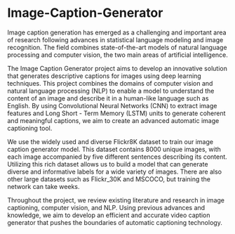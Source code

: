 # Image-Caption-Generator

Image caption generation has emerged as a challenging and important area of research following advances in statistical language modeling and image recognition. The field combines state-of-the-art models of natural language processing and computer vision, the two main areas of artificial intelligence.

The Image Caption Generator project aims to develop an innovative solution that generates descriptive captions for images using deep learning techniques. This project combines the 
domains of computer vision and natural language processing (NLP) to enable a model to understand the content of an image and describe it in a human-like language such as English. 
By using Convolutional Neural Networks (CNN) to extract image features and Long Short - Term Memory (LSTM) units to generate coherent and meaningful captions, we aim to create an advanced automatic image captioning tool.

We use the widely used and diverse Flickr8K dataset to train our image caption generator model. This dataset contains 8000 unique images, with each image accompanied by five different sentences describing its content. Utilizing this rich dataset allows us to build a model that can generate diverse and informative labels for a wide variety of images.
There are also other large datasets such as Flickr_30K and MSCOCO, but training the network can take weeks.

Throughout the project, we review existing literature and research in image captioning, computer vision, and NLP. Using previous advances and knowledge, we aim to develop an efficient and accurate video caption generator that pushes the boundaries of automatic captioning technology.
